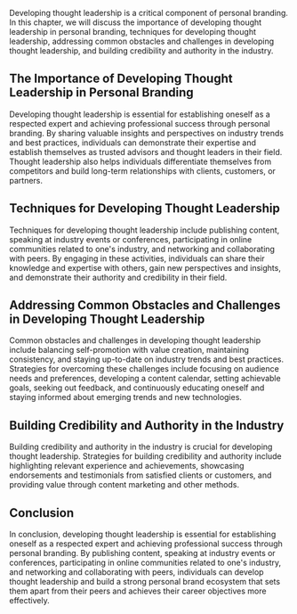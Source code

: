
Developing thought leadership is a critical component of personal branding. In this chapter, we will discuss the importance of developing thought leadership in personal branding, techniques for developing thought leadership, addressing common obstacles and challenges in developing thought leadership, and building credibility and authority in the industry.

The Importance of Developing Thought Leadership in Personal Branding
--------------------------------------------------------------------

Developing thought leadership is essential for establishing oneself as a respected expert and achieving professional success through personal branding. By sharing valuable insights and perspectives on industry trends and best practices, individuals can demonstrate their expertise and establish themselves as trusted advisors and thought leaders in their field. Thought leadership also helps individuals differentiate themselves from competitors and build long-term relationships with clients, customers, or partners.

Techniques for Developing Thought Leadership
--------------------------------------------

Techniques for developing thought leadership include publishing content, speaking at industry events or conferences, participating in online communities related to one's industry, and networking and collaborating with peers. By engaging in these activities, individuals can share their knowledge and expertise with others, gain new perspectives and insights, and demonstrate their authority and credibility in their field.

Addressing Common Obstacles and Challenges in Developing Thought Leadership
---------------------------------------------------------------------------

Common obstacles and challenges in developing thought leadership include balancing self-promotion with value creation, maintaining consistency, and staying up-to-date on industry trends and best practices. Strategies for overcoming these challenges include focusing on audience needs and preferences, developing a content calendar, setting achievable goals, seeking out feedback, and continuously educating oneself and staying informed about emerging trends and new technologies.

Building Credibility and Authority in the Industry
--------------------------------------------------

Building credibility and authority in the industry is crucial for developing thought leadership. Strategies for building credibility and authority include highlighting relevant experience and achievements, showcasing endorsements and testimonials from satisfied clients or customers, and providing value through content marketing and other methods.

Conclusion
----------

In conclusion, developing thought leadership is essential for establishing oneself as a respected expert and achieving professional success through personal branding. By publishing content, speaking at industry events or conferences, participating in online communities related to one's industry, and networking and collaborating with peers, individuals can develop thought leadership and build a strong personal brand ecosystem that sets them apart from their peers and achieves their career objectives more effectively.
